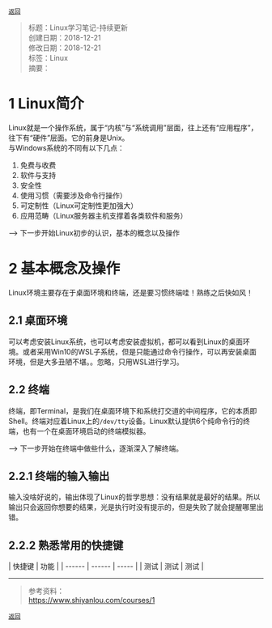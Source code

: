 [`返回`](README.md)

> 标题：Linux学习笔记-持续更新  
> 创建日期：2018-12-21   
> 修改日期：2018-12-21   
> 标签：Linux   
> 摘要：

# 1 Linux简介
Linux就是一个操作系统，属于“内核”与“系统调用”层面，往上还有“应用程序”，往下有“硬件”层面。它的前身是Unix。  
与Windows系统的不同有以下几点：  
1. 免费与收费  
2. 软件与支持  
3. 安全性  
4. 使用习惯（需要涉及命令行操作）  
5. 可定制性（Linux可定制性更加强大）  
6. 应用范畴（Linux服务器主机支撑着各类软件和服务）  

--> 下一步开始Linux初步的认识，基本的概念以及操作  

# 2 基本概念及操作
Linux环境主要存在于桌面环境和终端，还是要习惯终端哇！熟练之后快如风！

## 2.1 桌面环境
可以考虑安装Linux系统，也可以考虑安装虚拟机，都可以看到Linux的桌面环境。或者采用Win10的WSL子系统，但是只能通过命令行操作，可以再安装桌面环境，但是大多丑陋不堪。。忽略，只用WSL进行学习。

## 2.2 终端
终端，即Terminal，是我们在桌面环境下和系统打交道的中间程序，它的本质即Shell。终端对应着Linux上的`/dev/tty`设备。Linux默认提供6个纯命令行的终端，也有一个在桌面环境启动的终端模拟器。

--> 下一步开始在终端中做些什么，逐渐深入了解终端。

## 2.2.1 终端的输入输出
输入没啥好说的，输出体现了Linux的哲学思想：没有结果就是最好的结果。所以输出只会返回你想要的结果，光是执行时没有提示的，但是失败了就会提醒哪里出错。

## 2.2.2 熟悉常用的快捷键
| 快捷键 | 功能 |
| ------ | ------ | ----- |
| 测试 | 测试 | 测试 |

----------
> 参考资料：  
> https://www.shiyanlou.com/courses/1

[`返回`](README.md)  